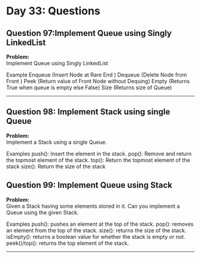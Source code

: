 # Day 33: Questions

## Question 97:Implement Queue using Singly LinkedList

**Problem:**  
Implement Queue using Singly LinkedList

Example
Enqueue (Insert Node at Rare End )
Dequeue (Delete Node from Front )
Peek (Return value of Front Node without Dequing)
Empty (Returns True when queue is empty else False)
Size (Returns size of Queue)

---

## Question 98: Implement Stack using single Queue

**Problem:**  
 Implement a Stack using a single Queue.

Examples
push(): Insert the element in the stack.
pop(): Remove and return the topmost element of the stack.
top(): Return the topmost element of the stack
size(): Return the size of the stack

## Question 99: Implement Queue using Stack

**Problem:**  
Given a Stack having some elements stored in it. Can you implement a
Queue using the given Stack.

Examples
push(): pushes an element at the top of the stack.
pop(): removes an element from the top of the stack.
size(): returns the size of the stack.
isEmpty(): returns a boolean value for whether the stack is empty or not.
peek()/top(): returns the top element of the stack.

---
